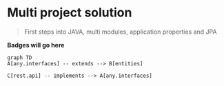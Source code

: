 # Multi project solution

> First steps into JAVA, multi modules, application properties and JPA

**Badges will go here**

```mermaid
graph TD
A[any.interfaces] -- extends --> B[entities]

C[rest.api] -- implements --> A[any.interfaces]
```
